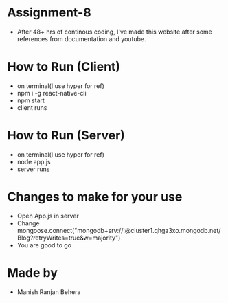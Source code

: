 # Assignment-8
- After 48+ hrs of continous coding, I've made this website after some references from documentation and youtube.

# How to Run (Client)
- on terminal(I use hyper for ref)
- npm i -g react-native-cli
- npm start
- client runs
# How to Run (Server)
- on terminal(I use hyper for ref)
- node app.js
- server runs
# Changes to make for your use
- Open App.js in server
- Change mongoose.connect("mongodb+srv://<username>:<password>@cluster1.qhga3xo.mongodb.net/Blog?retryWrites=true&w=majority")
- You are good to go
# Made by 
- Manish Ranjan Behera

